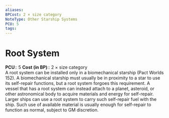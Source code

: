 ```yaml
---
aliases: 
BPCost: 2 × size category  
NoteType: Other Starship Systems
PCU: 5
tags: 
---
```


# Root System

**PCU**:: 5
**Cost (in BP)**:: 2 × size category  
A root system can be installed only in a biomechanical starship (Pact Worlds 152). A biomechanical starship must usually be in proximity to a star to use its self-repair functions, but a root system forgoes this requirement. A vessel that has a root system can instead attach to a planet, asteroid, or other astronomical body to acquire materials and energy for self-repair. Larger ships can use a root system to carry such self-repair fuel with the ship. Such use of available material is usually enough for self-repair to function as normal, subject to GM discretion.